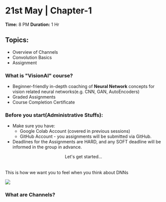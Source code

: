 # 21st May | Chapter-1

**Time:** 8 PM
**Duration:** 1 Hr

## **Topics:**
- Overview of Channels
- Convolution Basics
- Assignment

### What is "VisionAI" course?
- Beginner-friendly in-depth coaching of **Neural Network** concepts for vision related neural networks(e.g. CNN, GAN, AutoEncoders)
- Graded Assignments
- Course Completion Certificate

### Before you start(Administrative Stuffs):
- Make sure you have:
	- Google Colab Account (covered in previous sessions)
	- GitHub Account - you assignments will be submitted via GitHub.
- Deadlines for the Assignments are HARD, and any SOFT deadline will be informed in the group in advance.

<center> Let's get started...</center>
<br />
<br />
This is how we want you to feel when you think about DNNs

![](https://thumbs.gfycat.com/VelvetyIncomparableFawn-max-1mb.gif)
<br />

 ### What are Channels?
